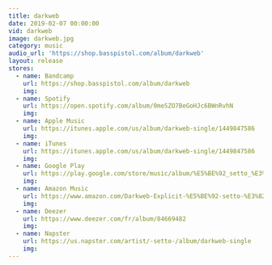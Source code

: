 ```yaml
---
title: darkweb
date: 2019-02-07 00:00:00
vid: darkweb
image: darkweb.jpg
category: music
audio_url: 'https://shop.basspistol.com/album/darkweb'
layout: release
stores:
  - name: Bandcamp
    url: https://shop.basspistol.com/album/darkweb
    img: 
  - name: Spotify
    url: https://open.spotify.com/album/0meSZO7BeGoHJc6BWnRvhN
    img: 
  - name: Apple Music
    url: https://itunes.apple.com/us/album/darkweb-single/1449847586
    img: 
  - name: iTunes
    url: https://itunes.apple.com/us/album/darkweb-single/1449847586
    img: 
  - name: Google Play
    url: https://play.google.com/store/music/album/%E5%BE%92_setto_%E3%82%BB%E3%83%83%E3%83%88_Darkweb?id=Bcrzzrtj7yfcyladynit7hg4age
    img: 
  - name: Amazon Music
    url: https://www.amazon.com/Darkweb-Explicit-%E5%BE%92-setto-%E3%82%BB%E3%83%83%E3%83%88/dp/B07MWCRW39/ref=sr_1_1?s=dmusic&ie=UTF8&qid=1549565482&sr=1-1-mp3-albums-bar-strip-0&keywords=%E5%BE%92+setto+%E3%82%BB%E3%83%83%E3%83%88
    img: 
  - name: Deezer
    url: https://www.deezer.com/fr/album/84669482
    img: 
  - name: Napster
    url: https://us.napster.com/artist/-setto-/album/darkweb-single
    img: 
---
```

